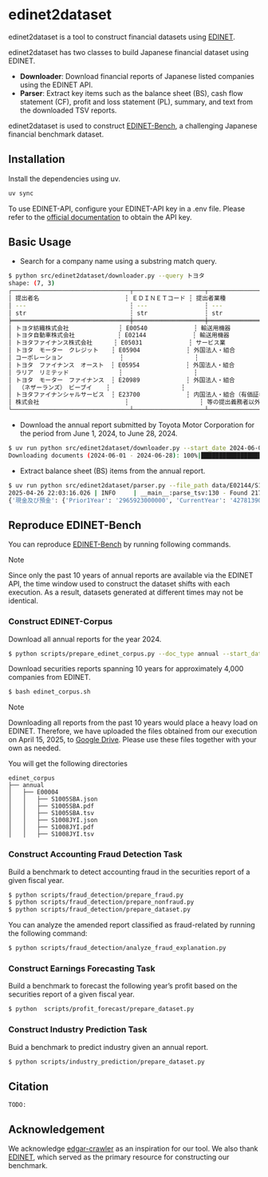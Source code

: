 # edinet2dataset
edinet2dataset is a tool to construct financial datasets using [EDINET](https://disclosure2.edinet-fsa.go.jp). 

edinet2dataset has two classes to build Japanese financial dataset using EDINET.
- **Downloader**: Download financial reports of Japanese listed companies using the EDINET API.
- **Parser**: Extract key items such as the balance sheet (BS), cash flow statement (CF), profit and loss statement (PL), summary, and text from the downloaded TSV reports.


edinet2dataset is used to construct [EDINET-Bench](https://huggingface.co/datasets/SakanaAI/EDINET-Bench), a challenging Japanese financial benchmark dataset.

## Installation

Install the dependencies using uv.
```bash
uv sync
```

To use EDINET-API, configure your EDINET-API key in a .env file.
Please refer to the [official documentation](https://disclosure2dl.edinet-fsa.go.jp/guide/static/disclosure/WZEK0110.html) to obtain the API key.

## Basic Usage

- Search for a company name using a substring match query.
  
```bash
$ python src/edinet2dataset/downloader.py --query トヨタ
shape: (7, 3)
┌─────────────────────────────────┬────────────────────┬─────────────────────────────────┐
│ 提出者名                        ┆ ＥＤＩＮＥＴコード ┆ 提出者業種                      │
│ ---                             ┆ ---                ┆ ---                             │
│ str                             ┆ str                ┆ str                             │
╞═════════════════════════════════╪════════════════════╪═════════════════════════════════╡
│ トヨタ紡織株式会社              ┆ E00540             ┆ 輸送用機器                      │
│ トヨタ自動車株式会社            ┆ E02144             ┆ 輸送用機器                      │
│ トヨタファイナンス株式会社      ┆ E05031             ┆ サービス業                      │
│ トヨタ　モーター　クレジット　  ┆ E05904             ┆ 外国法人・組合                  │
│ コーポレーション                ┆                    ┆                                 │
│ トヨタ　ファイナンス　オースト  ┆ E05954             ┆ 外国法人・組合                  │
│ ラリア　リミテッド              ┆                    ┆                                 │
│ トヨタ　モーター　ファイナンス  ┆ E20989             ┆ 外国法人・組合                  │
│ 　（ネザーランズ）　ビーブイ    ┆                    ┆                                 │
│ トヨタファイナンシャルサービス  ┆ E23700             ┆ 内国法人・組合（有価証券報告書  │
│ 株式会社                        ┆                    ┆ 等の提出義務者以外）            │
└─────────────────────────────────┴────────────────────┴─────────────────────────────────┘
```

- Download the annual report submitted by Toyota Motor Corporation for the period from June 1, 2024, to June 28, 2024.

```bash
$ uv run python src/edinet2dataset/downloader.py --start_date 2024-06-01 --end_date 2024-06-28 --company_name "トヨタ自動車株式会社" --doc_type annual  
Downloading documents (2024-06-01 - 2024-06-28): 100%|███████████████████████████████████████████| 28/28 [00:02<00:00,  9.76it/s]
```

- Extract balance sheet (BS) items from the annual report.

```bash
$ uv run python src/edinet2dataset/parser.py --file_path data/E02144/S100TR7I.tsv --category_list BS
2025-04-26 22:03:16.026 | INFO     | __main__:parse_tsv:130 - Found 2179 unique elements in data/E02144/S100TR7I.tsv
{'現金及び預金': {'Prior1Year': '2965923000000', 'CurrentYear': '4278139000000'}, '現金及び現金同等物': {'Prior2Year': '6113655000000', 'Prior1Year': '1403311000000', 'CurrentYear': '9412060000000'}, '売掛金': {'Prior1Year': '1665651000000', 'CurrentYear': '1888956000000'}, '有価証券': {'Prior1Year': '1069082000000', 'CurrentYear': '3938698000000'}, '商品及び製品': {'Prior1Year': '271851000000', 'CurrentYear': '257113000000'}
```


## Reproduce EDINET-Bench

You can reproduce [EDINET-Bench](https://huggingface.co/datasets/SakanaAI/EDINET-Bench) by running following commands. 

> [!NOTE]  
> Since only the past 10 years of annual reports are available via the EDINET API, the time window used to construct the dataset shifts with each execution. As a result, datasets generated at different times may not be identical.
### Construct EDINET-Corpus
Download all annual reports for the year 2024.

```bash
$ python scripts/prepare_edinet_corpus.py --doc_type annual --start_date 2024-01-01 --end_date 2025-01-01
```

Download securities reports spanning 10 years for approximately 4,000 companies from EDINET.
```bash
$ bash edinet_corpus.sh
```

> [!NOTE]
> Downloading all reports from the past 10 years would place a heavy load on EDINET. Therefore, we have uploaded the files obtained from our execution on April 15, 2025, to [Google Drive](https://drive.google.com/drive/folders/1uHqsB3_f_ROWNVDqDnIvccDeK5AH8HdN?usp=sharing). Please use these files together with your own as needed.


You will get the following directories
```
edinet_corpus
├── annual
│   ├── E00004
│   │   ├── S1005SBA.json
│   │   ├── S1005SBA.pdf
│   │   ├── S1005SBA.tsv
│   │   ├── S1008JYI.json
│   │   ├── S1008JYI.pdf
│   │   ├── S1008JYI.tsv
```

### Construct Accounting Fraud Detection Task

Build a benchmark to detect accounting fraud in the securities report of a given fiscal year.
```bash
$ python scripts/fraud_detection/prepare_fraud.py
$ python scripts/fraud_detection/prepare_nonfraud.py
$ python scripts/fraud_detection/prepare_dataset.py
```


You can analyze the amended report classified as fraud-related by running the following command:
```bash
$ python scripts/fraud_detection/analyze_fraud_explanation.py 
```


### Construct Earnings Forecasting Task

Build a benchmark to forecast the following year’s profit based on the securities report of a given fiscal year.
```bash
$ python  scripts/profit_forecast/prepare_dataset.py 
```


### Construct Industry Prediction Task

Buid a benchmark to predict industry given an annual report.
```bash
$ python scripts/industry_prediction/prepare_dataset.py 
```

## Citation
```
TODO:
```

## Acknowledgement
We acknowledge [edgar-crawler](https://github.com/lefterisloukas/edgar-crawler) as an inspiration for our tool.
We also thank [EDINET](https://disclosure2.edinet-fsa.go.jp), which served as the primary resource for constructing our benchmark.
